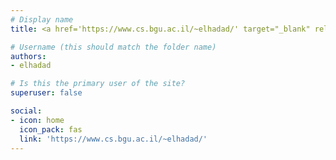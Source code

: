 ```yaml
---
# Display name
title: <a href='https://www.cs.bgu.ac.il/~elhadad/' target="_blank" rel="noopener noreferrer">Michael Elhadad</a>

# Username (this should match the folder name)
authors:
- elhadad

# Is this the primary user of the site?
superuser: false

social:
- icon: home
  icon_pack: fas
  link: 'https://www.cs.bgu.ac.il/~elhadad/'
---
```


